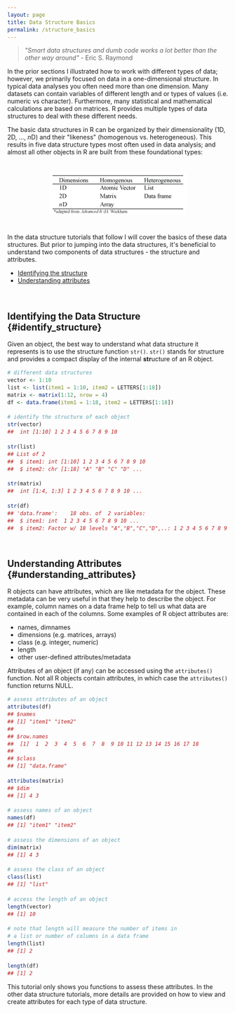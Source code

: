 ```yaml
---
layout: page
title: Data Structure Basics
permalink: /structure_basics
---
```


> *"Smart data structures and dumb code works a lot better than the other way around"* - Eric S. Raymond

In the prior sections I illustrated how to work with different types of data; however, we primarily focused on data in a one-dimensional structure.  In typical data analyses you often need more than one dimension.  Many datasets can contain variables of different length and or types of values (i.e. numeric vs character).  Furthermore, many statistical and mathematical calculations are based on matrices.  R provides multiple types of data structures to deal with these different needs.

The basic data structures in R can be organized by their dimensionality (1D, 2D, ..., *n*D) and their "likeness" (homogenous vs. heterogeneous).  This results in five data structure types most often used in data analysis; and almost all other objects in R are built from these foundational types:

<p>
<center>
<img src="/public/images/r_vocab/data_structure_types.png" alt="Data Structure Types" vspace="25">
</center>  
</p>

In the data structure tutorials that follow I will cover the basics of these data structures.  But prior to jumping into the data structures, it's beneficial to understand two components of data structures - the structure and attributes.  

- [Identifying the structure](#identify_structure)
- [Understanding attributes](#understanding_attributes)


<br>

## Identifying the Data Structure {#identify_structure}
Given an object, the best way to understand what data structure it represents is to use the structure function `str()`.  `str()` stands for structure and provides a compact display of the internal **str**ucture of an R object.


```r
# different data structures
vector <- 1:10
list <- list(item1 = 1:10, item2 = LETTERS[1:18])
matrix <- matrix(1:12, nrow = 4)   
df <- data.frame(item1 = 1:18, item2 = LETTERS[1:18])

# identify the structure of each object
str(vector)
##  int [1:10] 1 2 3 4 5 6 7 8 9 10

str(list)
## List of 2
##  $ item1: int [1:10] 1 2 3 4 5 6 7 8 9 10
##  $ item2: chr [1:18] "A" "B" "C" "D" ...

str(matrix)
##  int [1:4, 1:3] 1 2 3 4 5 6 7 8 9 10 ...

str(df)
## 'data.frame':	18 obs. of  2 variables:
##  $ item1: int  1 2 3 4 5 6 7 8 9 10 ...
##  $ item2: Factor w/ 18 levels "A","B","C","D",..: 1 2 3 4 5 6 7 8 9 10 ...
```

<br>

## Understanding Attributes {#understanding_attributes}
R objects can have attributes, which are like metadata for the object. These metadata can be very useful in that they help to describe the object. For example, column names on a data frame help to tell us what data are contained in each of the columns. Some examples of R object attributes are:

* names, dimnames
* dimensions (e.g. matrices, arrays)
* class (e.g. integer, numeric)
* length
* other user-defined attributes/metadata

Attributes of an object (if any) can be accessed using the `attributes()` function. Not all R objects contain attributes, in which case the `attributes()` function returns NULL.


```r
# assess attributes of an object
attributes(df)
## $names
## [1] "item1" "item2"
## 
## $row.names
##  [1]  1  2  3  4  5  6  7  8  9 10 11 12 13 14 15 16 17 18
## 
## $class
## [1] "data.frame"

attributes(matrix)
## $dim
## [1] 4 3

# assess names of an object
names(df)
## [1] "item1" "item2"

# assess the dimensions of an object
dim(matrix)
## [1] 4 3

# assess the class of an object
class(list)
## [1] "list"

# access the length of an object
length(vector)
## [1] 10

# note that length will measure the number of items in
# a list or number of columns in a data frame
length(list)
## [1] 2

length(df)
## [1] 2
```
This tutorial only shows you functions to assess these attributes.  In the other data structure tutorials, more details are provided on how to view and create attributes for each type of data structure.


